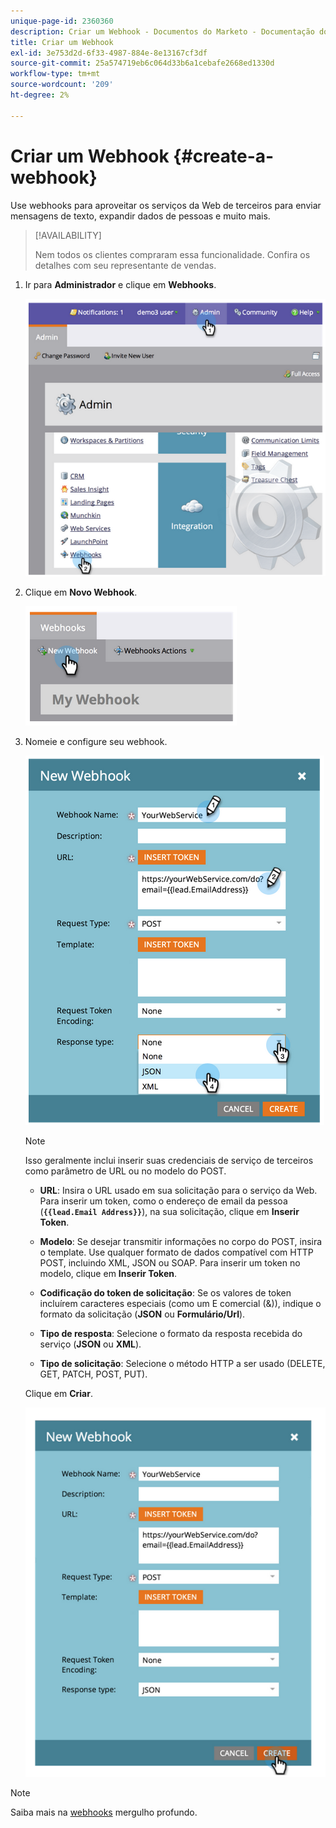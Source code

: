 ```yaml
---
unique-page-id: 2360360
description: Criar um Webhook - Documentos do Marketo - Documentação do produto
title: Criar um Webhook
exl-id: 3e753d2d-6f33-4987-884e-8e13167cf3df
source-git-commit: 25a574719eb6c064d33b6a1cebafe2668ed1330d
workflow-type: tm+mt
source-wordcount: '209'
ht-degree: 2%

---
```


# Criar um Webhook {#create-a-webhook}

Use webhooks para aproveitar os serviços da Web de terceiros para enviar mensagens de texto, expandir dados de pessoas e muito mais.

>[!AVAILABILITY]
>
>Nem todos os clientes compraram essa funcionalidade. Confira os detalhes com seu representante de vendas.

1. Ir para **Administrador** e clique em **Webhooks**.

   ![](assets/image2014-9-24-14-3a52-3a57.png)

1. Clique em **Novo Webhook**.

   ![](assets/image2014-9-24-14-3a53-3a9.png)

1. Nomeie e configure seu webhook.

   ![](assets/image2014-9-24-14-3a53-3a19.png)

   >[!NOTE]
   >
   >Isso geralmente inclui inserir suas credenciais de serviço de terceiros como parâmetro de URL ou no modelo do POST.

   * **URL**: Insira o URL usado em sua solicitação para o serviço da Web. Para inserir um token, como o endereço de email da pessoa (**`{{lead.Email Address}}`**), na sua solicitação, clique em **Inserir Token**.

   * **Modelo**: Se desejar transmitir informações no corpo do POST, insira o template. Use qualquer formato de dados compatível com HTTP POST, incluindo XML, JSON ou SOAP. Para inserir um token no modelo, clique em **Inserir Token**.

   * **Codificação do token de solicitação**: Se os valores de token incluírem caracteres especiais (como um E comercial (&amp;)), indique o formato da solicitação (**JSON** ou **Formulário/Url**).

   * **Tipo de resposta**: Selecione o formato da resposta recebida do serviço (**JSON** ou **XML**).

   * **Tipo de solicitação**: Selecione o método HTTP a ser usado (DELETE, GET, PATCH, POST, PUT).

   Clique em **Criar**.

   ![](assets/image2014-9-24-14-3a53-3a35.png)

>[!NOTE]
>
>Saiba mais na [webhooks](https://developers.marketo.com/documentation/webhooks/) mergulho profundo.
